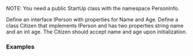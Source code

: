 NOTE: You need a public StartUp class with the namespace PersonInfo.

Define an interface IPerson with properties for Name and Age. Define a class Citizen that implements IPerson and has two properties string name and an int age. The Citizen should accept name and age upon initialization.

### Examples
